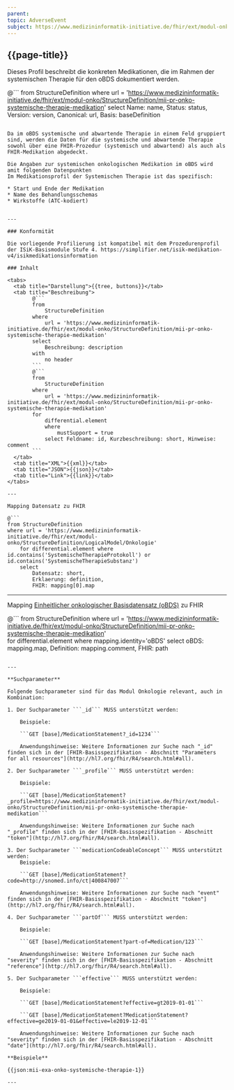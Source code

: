 ```yaml
---
parent: 
topic: AdverseEvent
subject: https://www.medizininformatik-initiative.de/fhir/ext/modul-onko/StructureDefinition/mii-pr-onko-systemische-therapie-medikation
---
```


## {{page-title}}

Dieses Profil beschreibt die konkreten Medikationen, die im Rahmen der systemischen Therapie für den oBDS dokumentiert werden.

@```
from 
    StructureDefinition 
where 
    url = 'https://www.medizininformatik-initiative.de/fhir/ext/modul-onko/StructureDefinition/mii-pr-onko-systemische-therapie-medikation' 
select 
    Name: name, Status: status, Version: version, Canonical: url, Basis: baseDefinition
```

Da im oBDS systemische und abwartende Therapie in einem Feld gruppiert sind, werden die Daten für die systemische und abwartende Therapie sowohl über eine FHIR-Prozedur (systemisch und abwartend) als auch als FHIR-Medikation abgedeckt.

Die Angaben zur systemischen onkologischen Medikation im oBDS wird amit folgenden Datenpunkten 
Im Medikationsprofil der Systemischen Therapie ist das spezifisch:

* Start und Ende der Medikation
* Name des Behandlungsschemas
* Wirkstoffe (ATC-kodiert) 


---

### Konformität

Die vorliegende Profilierung ist kompatibel mit dem Prozedurenprofil der ISiK-Basismodule Stufe 4. https://simplifier.net/isik-medikation-v4/isikmedikationsinformation

### Inhalt

<tabs>
  <tab title="Darstellung">{{tree, buttons}}</tab>
  <tab title="Beschreibung"> 
        @```
        from
	        StructureDefinition
        where
	        url = 'https://www.medizininformatik-initiative.de/fhir/ext/modul-onko/StructureDefinition/mii-pr-onko-systemische-therapie-medikation'
        select
	        Beschreibung: description
        with
            no header
        ```
        @```
        from 
            StructureDefinition 
        where 
            url = 'https://www.medizininformatik-initiative.de/fhir/ext/modul-onko/StructureDefinition/mii-pr-onko-systemische-therapie-medikation' 
        for 
            differential.element 
            where 
                mustSupport = true 
            select Feldname: id, Kurzbeschreibung: short, Hinweise: comment
        ```
  </tab>
  <tab title="XML">{{xml}}</tab>
  <tab title="JSON">{{json}}</tab>
  <tab title="Link">{{link}}</tab>
</tabs>

---

Mapping Datensatz zu FHIR

@```
from StructureDefinition 
where url = 'https://www.medizininformatik-initiative.de/fhir/ext/modul-onko/StructureDefinition/LogicalModel/Onkologie'
    for differential.element where id.contains('SystemischeTherapieProtokoll') or id.contains('SystemischeTherapieSubstanz')
    select 
        Datensatz: short,
        Erklaerung: definition, 
        FHIR: mapping[0].map 

```

---

Mapping [Einheitlicher onkologischer Basisdatensatz (oBDS)](https://basisdatensatz.de/basisdatensatz) zu FHIR

@```
from StructureDefinition 
where url = 'https://www.medizininformatik-initiative.de/fhir/ext/modul-onko/StructureDefinition/mii-pr-onko-systemische-therapie-medikation'  
    for differential.element
    where mapping.identity='oBDS'
    select 
        oBDS: mapping.map,
        Definition: mapping.comment,
        FHIR: path
```

---

**Suchparameter**

Folgende Suchparameter sind für das Modul Onkologie relevant, auch in Kombination:

1. Der Suchparameter ```_id``` MUSS unterstützt werden:

    Beispiele: 

    ```GET [base]/MedicationStatement?_id=1234```
    
    Anwendungshinweise: Weitere Informationen zur Suche nach "_id" finden sich in der [FHIR-Basisspezifikation - Abschnitt "Parameters for all resources"](http://hl7.org/fhir/R4/search.html#all).

2. Der Suchparameter ```_profile``` MUSS unterstützt werden:

    Beispiele:
    
    ```GET [base]/MedicationStatement?_profile=https://www.medizininformatik-initiative.de/fhir/ext/modul-onko/StructureDefinition/mii-pr-onko-systemische-therapie-medikation```
    
    Anwendungshinweise: Weitere Informationen zur Suche nach "_profile" finden sich in der [FHIR-Basisspezifikation - Abschnitt "token"](http://hl7.org/fhir/R4/search.html#all).

3. Der Suchparameter ```medicationCodeableConcept``` MUSS unterstützt werden:
    Beispiele:

    ```GET [base]/MedicationStatement?code=http://snomed.info/ct|400847007```

    Anwendungshinweise: Weitere Informationen zur Suche nach "event" finden sich in der [FHIR-Basisspezifikation - Abschnitt "token"](http://hl7.org/fhir/R4/search.html#all).

4. Der Suchparameter ```partOf``` MUSS unterstützt werden:
    
    Beispiele:

    ```GET [base]/MedicationStatement?part-of=Medication/123```

    Anwendungshinweise: Weitere Informationen zur Suche nach "severity" finden sich in der [FHIR-Basisspezifikation - Abschnitt "reference"](http://hl7.org/fhir/R4/search.html#all).

5. Der Suchparameter ```effective``` MUSS unterstützt werden:
    
    Beispiele:

    ```GET [base]/MedicationStatement?effective=gt2019-01-01```
    
    ```GET [base]/MedicationStatement?MedicationStatement?effective=ge2019-01-01&effective=le2019-12-01```

    Anwendungshinweise: Weitere Informationen zur Suche nach "severity" finden sich in der [FHIR-Basisspezifikation - Abschnitt "date"](http://hl7.org/fhir/R4/search.html#all).

**Beispiele**

{{json:mii-exa-onko-systemische-therapie-1}}

---